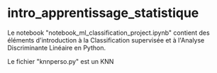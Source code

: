# intro_apprentissage_statistique
Le notebook "notebook_ml_classification_project.ipynb" contient des éléments d'introduction à la Classification supervisée et à l'Analyse Discriminante Linéaire en Python.

Le fichier "knnperso.py" est un KNN
